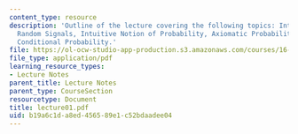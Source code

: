 ```yaml
---
content_type: resource
description: 'Outline of the lecture covering the following topics: Introduction to
  Random Signals, Intuitive Notion of Probability, Axiomatic Probability, Joint and
  Conditional Probability.'
file: https://ol-ocw-studio-app-production.s3.amazonaws.com/courses/16-322-stochastic-estimation-and-control-fall-2004/b19a6c1da8ed456589e1c52bdaadee04_lecture01.pdf
file_type: application/pdf
learning_resource_types:
- Lecture Notes
parent_title: Lecture Notes
parent_type: CourseSection
resourcetype: Document
title: lecture01.pdf
uid: b19a6c1d-a8ed-4565-89e1-c52bdaadee04
---
```

